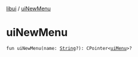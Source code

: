 [libui](index.md) / [uiNewMenu](./ui-new-menu.md)

# uiNewMenu

`fun uiNewMenu(name: `[`String`](https://kotlinlang.org/api/latest/jvm/stdlib/kotlin/-string/index.html)`?): CPointer<`[`uiMenu`](ui-menu.md)`>?`